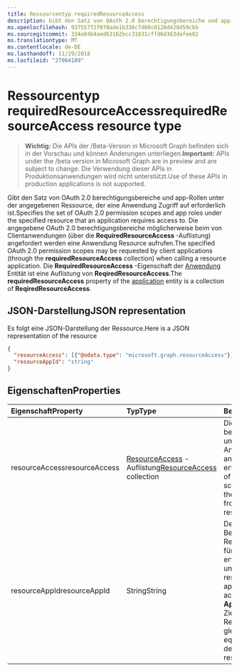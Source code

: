 ```yaml
---
title: Ressourcentyp requiredResourceAccess
description: Gibt den Satz von OAuth 2.0 berechtigungsbereiche und app-Rollen unter der angegebenen Ressource, der eine Anwendung Zugriff auf erforderlich ist. Die angegebene OAuth 2.0 berechtigungsbereiche möglicherweise beim von Clientanwendungen (über die **RequiredResourceAccess** -Auflistung) angefordert werden eine Anwendung Resource aufrufen. Die **RequiredResourceAccess** -Eigenschaft der Anwendung Entität ist eine Auflistung von **ReqiredResourceAccess**.
ms.openlocfilehash: 937557f2f078ade1b336cfd00cd128d428d59cbb
ms.sourcegitcommit: 334e84b4aed63162bcc31831cffd6d363dafee02
ms.translationtype: MT
ms.contentlocale: de-DE
ms.lasthandoff: 11/29/2018
ms.locfileid: "27064189"
---
```

# <a name="requiredresourceaccess-resource-type"></a><span data-ttu-id="00ee8-105">Ressourcentyp requiredResourceAccess</span><span class="sxs-lookup"><span data-stu-id="00ee8-105">requiredResourceAccess resource type</span></span>

> <span data-ttu-id="00ee8-106">**Wichtig:** Die APIs der /Beta-Version in Microsoft Graph befinden sich in der Vorschau und können Änderungen unterliegen.</span><span class="sxs-lookup"><span data-stu-id="00ee8-106">**Important:** APIs under the /beta version in Microsoft Graph are in preview and are subject to change.</span></span> <span data-ttu-id="00ee8-107">Die Verwendung dieser APIs in Produktionsanwendungen wird nicht unterstützt.</span><span class="sxs-lookup"><span data-stu-id="00ee8-107">Use of these APIs in production applications is not supported.</span></span>

<span data-ttu-id="00ee8-108">Gibt den Satz von OAuth 2.0 berechtigungsbereiche und app-Rollen unter der angegebenen Ressource, der eine Anwendung Zugriff auf erforderlich ist.</span><span class="sxs-lookup"><span data-stu-id="00ee8-108">Specifies the set of OAuth 2.0 permission scopes and app roles under the specified resource that an application requires access to.</span></span> <span data-ttu-id="00ee8-109">Die angegebene OAuth 2.0 berechtigungsbereiche möglicherweise beim von Clientanwendungen (über die **RequiredResourceAccess** -Auflistung) angefordert werden eine Anwendung Resource aufrufen.</span><span class="sxs-lookup"><span data-stu-id="00ee8-109">The specified OAuth 2.0 permission scopes may be requested by client applications (through the **requiredResourceAccess** collection) when calling a resource application.</span></span> <span data-ttu-id="00ee8-110">Die **RequiredResourceAccess** -Eigenschaft der [Anwendung](application.md) Entität ist eine Auflistung von **ReqiredResourceAccess**.</span><span class="sxs-lookup"><span data-stu-id="00ee8-110">The **requiredResourceAccess** property of the [application](application.md) entity is a collection of **ReqiredResourceAccess**.</span></span>


## <a name="json-representation"></a><span data-ttu-id="00ee8-111">JSON-Darstellung</span><span class="sxs-lookup"><span data-stu-id="00ee8-111">JSON representation</span></span>

<span data-ttu-id="00ee8-112">Es folgt eine JSON-Darstellung der Ressource.</span><span class="sxs-lookup"><span data-stu-id="00ee8-112">Here is a JSON representation of the resource</span></span>

<!-- {
  "blockType": "resource",
  "optionalProperties": [

  ],
  "@odata.type": "microsoft.graph.requiredResourceAccess"
}-->

```json
{
  "resourceAccess": [{"@odata.type": "microsoft.graph.resourceAccess"}],
  "resourceAppId": "string"
}

```
## <a name="properties"></a><span data-ttu-id="00ee8-113">Eigenschaften</span><span class="sxs-lookup"><span data-stu-id="00ee8-113">Properties</span></span>
| <span data-ttu-id="00ee8-114">Eigenschaft</span><span class="sxs-lookup"><span data-stu-id="00ee8-114">Property</span></span>     | <span data-ttu-id="00ee8-115">Typ</span><span class="sxs-lookup"><span data-stu-id="00ee8-115">Type</span></span>   |<span data-ttu-id="00ee8-116">Beschreibung</span><span class="sxs-lookup"><span data-stu-id="00ee8-116">Description</span></span>|
|:---------------|:--------|:----------|
|<span data-ttu-id="00ee8-117">resourceAccess</span><span class="sxs-lookup"><span data-stu-id="00ee8-117">resourceAccess</span></span>|<span data-ttu-id="00ee8-118">[ResourceAccess](resourceaccess.md) -Auflistung</span><span class="sxs-lookup"><span data-stu-id="00ee8-118">[ResourceAccess](resourceaccess.md) collection</span></span>|<span data-ttu-id="00ee8-119">Die Liste der OAuth2.0 berechtigungsbereiche und app-Rollen, die die Anwendung aus der angegebenen Ressource erforderlich sind.</span><span class="sxs-lookup"><span data-stu-id="00ee8-119">The list of OAuth2.0 permission scopes and app roles that the application requires from the specified resource.</span></span>|
|<span data-ttu-id="00ee8-120">resourceAppId</span><span class="sxs-lookup"><span data-stu-id="00ee8-120">resourceAppId</span></span>|<span data-ttu-id="00ee8-121">String</span><span class="sxs-lookup"><span data-stu-id="00ee8-121">String</span></span>|<span data-ttu-id="00ee8-122">Der eindeutige Bezeichner für die Ressource, der Zugriff auf für die Anwendung erforderlich ist.</span><span class="sxs-lookup"><span data-stu-id="00ee8-122">The unique identifier for the resource that the application requires access to.</span></span>  <span data-ttu-id="00ee8-123">Dies sollte der **AppId** für die Zielanwendung für die Ressource deklarierten gleich sein.</span><span class="sxs-lookup"><span data-stu-id="00ee8-123">This should be equal to the **appId** declared on the target resource application.</span></span>|

<!-- uuid: 8fcb5dbc-d5aa-4681-8e31-b001d5168d79
2015-10-25 14:57:30 UTC -->
<!-- {
  "type": "#page.annotation",
  "description": "requiredResourceAccess resource",
  "keywords": "",
  "section": "documentation",
  "tocPath": ""
}-->
